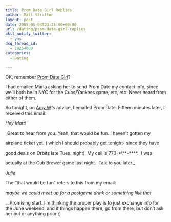 ```yaml
---
title: Prom Date Girl Replies
author: Matt Stratton
layout: post
date: 2005-05-04T23:25:00+00:00
url: /dating/prom-date-girl-replies
aktt_notify_twitter:
  - yes
dsq_thread_id:
  - 28254060
categories:
  - Dating

---
```

OK, remember [Prom Date Girl][1]?

I had emailed Marla asking her to send Prom Date my contact info, since we&#8217;ll both be in NYC for the Cubs/Yankees game, etc, etc. Never heard from either of them.

So tonight, on [Amy W][2]&#8221;s advice, I emailed Prom Date. Fifteen minutes later, I received this email:

<!--StartFragment -->

 _Hey Matt!_

_Great to hear from you. Yeah, that would be fun. I haven&#8217;t gotten my
  
airplane ticket yet. ( which I should probably get tonight- since they have
  
good deals on Orbitz late Tues. night)  My cell is 773-\*\\*\*-\*\***.  I was
  
actually at the Cub Brewer game last night.  Talk to you later._

_Julie_

The &#8220;that would be fun&#8221; refers to this from my email:
  
<!--StartFragment -->

_maybe we could meet up for a postgame drink or something like that_

__Promising start. I&#8217;m thinking the proper play is to just exchange info for the June weekend, and if things happen there, go from there, but don&#8217;t ask her out or anything prior :)

 [1]: https://www.livejournal.com/users/mugsy1274/369750.html
 [2]: https://atalanta74.livejournal.com/